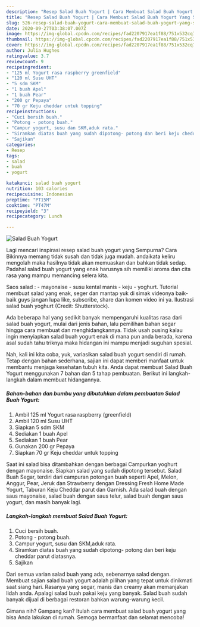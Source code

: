 ```yaml
---
description: "Resep Salad Buah Yogurt | Cara Membuat Salad Buah Yogurt Yang Sempurna"
title: "Resep Salad Buah Yogurt | Cara Membuat Salad Buah Yogurt Yang Sempurna"
slug: 526-resep-salad-buah-yogurt-cara-membuat-salad-buah-yogurt-yang-sempurna
date: 2020-09-27T03:38:07.007Z
image: https://img-global.cpcdn.com/recipes/fad2207917ea1f88/751x532cq70/salad-buah-yogurt-foto-resep-utama.jpg
thumbnail: https://img-global.cpcdn.com/recipes/fad2207917ea1f88/751x532cq70/salad-buah-yogurt-foto-resep-utama.jpg
cover: https://img-global.cpcdn.com/recipes/fad2207917ea1f88/751x532cq70/salad-buah-yogurt-foto-resep-utama.jpg
author: Julia Hughes
ratingvalue: 3.7
reviewcount: 9
recipeingredient:
- "125 ml Yogurt rasa raspberry greenfield"
- "120 ml Susu UHT"
- "5 sdm SKM"
- "1 buah Apel"
- "1 buah Pear"
- "200 gr Pepaya"
- "70 gr Keju cheddar untuk topping"
recipeinstructions:
- "Cuci bersih buah."
- "Potong - potong buah."
- "Campur yogurt, susu dan SKM,aduk rata."
- "Siramkan diatas buah yang sudah dipotong- potong dan beri keju cheddar parut diatasnya."
- "Sajikan"
categories:
- Resep
tags:
- salad
- buah
- yogurt

katakunci: salad buah yogurt 
nutrition: 103 calories
recipecuisine: Indonesian
preptime: "PT15M"
cooktime: "PT47M"
recipeyield: "3"
recipecategory: Lunch

---
```



![Salad Buah Yogurt](https://img-global.cpcdn.com/recipes/fad2207917ea1f88/751x532cq70/salad-buah-yogurt-foto-resep-utama.jpg)

Lagi mencari inspirasi resep salad buah yogurt yang Sempurna? Cara Bikinnya memang tidak susah dan tidak juga mudah. andaikata keliru mengolah maka hasilnya tidak akan memuaskan dan bahkan tidak sedap. Padahal salad buah yogurt yang enak harusnya sih memiliki aroma dan cita rasa yang mampu memancing selera kita.

Saos salad : - mayonaise - susu kental manis - keju - yoghurt. Tutorial membuat salad yang enak, seger dan mantap yuk di simak videonya baik-baik guys jangan lupa like, subscribe, share dan komen video ini ya. Ilustrasi salad buah yoghurt (Credit: Shutterstock).

Ada beberapa hal yang sedikit banyak mempengaruhi kualitas rasa dari salad buah yogurt, mulai dari jenis bahan, lalu pemilihan bahan segar hingga cara membuat dan menghidangkannya. Tidak usah pusing kalau ingin menyiapkan salad buah yogurt enak di mana pun anda berada, karena asal sudah tahu triknya maka hidangan ini mampu menjadi suguhan spesial.


Nah, kali ini kita coba, yuk, variasikan salad buah yogurt sendiri di rumah. Tetap dengan bahan sederhana, sajian ini dapat memberi manfaat untuk membantu menjaga kesehatan tubuh kita. Anda dapat membuat Salad Buah Yogurt menggunakan 7 bahan dan 5 tahap pembuatan. Berikut ini langkah-langkah dalam membuat hidangannya.

<!--inarticleads1-->

##### Bahan-bahan dan bumbu yang dibutuhkan dalam pembuatan Salad Buah Yogurt:

1. Ambil 125 ml Yogurt rasa raspberry (greenfield)
1. Ambil 120 ml Susu UHT
1. Siapkan 5 sdm SKM
1. Sediakan 1 buah Apel
1. Sediakan 1 buah Pear
1. Gunakan 200 gr Pepaya
1. Siapkan 70 gr Keju cheddar untuk topping


Saat ini salad bisa ditambahkan dengan berbagai Campurkan yoghurt dengan mayonaise. Siapkan salad yang sudah dipotong tersebut. Salad Buah Segar, terdiri dari campuran potongan buah seperti Apel, Melon, Anggur, Pear, Jeruk dan Strawberry dengan Dressing Fresh Home Made Yogurt, Taburan Keju Cheddar parut dan Garnish. Ada salad buah dengan saus mayonaise, salad buah dengan saus telur, salad buah dengan saus yogurt, dan masih banyak lagi. 

<!--inarticleads2-->

##### Langkah-langkah membuat Salad Buah Yogurt:

1. Cuci bersih buah.
1. Potong - potong buah.
1. Campur yogurt, susu dan SKM,aduk rata.
1. Siramkan diatas buah yang sudah dipotong- potong dan beri keju cheddar parut diatasnya.
1. Sajikan


Dari semua varian salad buah yang ada, sebenarnya salad dengan. Membuat sajian salad buah yogurt adalah pilihan yang tepat untuk dinikmati saat siang hari. Rasanya yang segar, manis dan creamy akan memanjakan lidah anda. Apalagi salad buah pakai keju yang banyak. Salad buah sudah banyak dijual di berbagai restoran bahkan warung-warung kecil. 

Gimana nih? Gampang kan? Itulah cara membuat salad buah yogurt yang bisa Anda lakukan di rumah. Semoga bermanfaat dan selamat mencoba!
